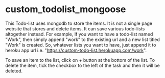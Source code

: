 # custom_todolist_mongoose
This Todo-list uses mongodb to store the items. 
It is not a single page website that stores and delete items. It can save various todo-lists altogether instead. For example, If you want to have a todo-list named "Work", then simply append "work" to the existing url and a new list titled "Work" is created.
So, whatever lists you want to have, just append it to heroku app url i.e. "https://custom-todo-list.herokuapp.com/work".

To save an item to the list, click on + button at the bottom of the list. To delete the item, tick the checkbox to the left of the task and then it will be deleted.


